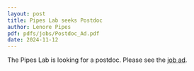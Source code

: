 ```yaml
---
layout: post
title: Pipes Lab seeks Postdoc
author: Lenore Pipes
pdf: pdfs/jobs/Postdoc_Ad.pdf
date: 2024-11-12
---
```


The Pipes Lab is looking for a postdoc. Please see the <a href="pdfs/jobs/Postdoc_Ad.pdf">job ad</a>.
